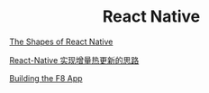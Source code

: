 <h1 align="center"> React Native </h1>


<a href="https://github.com/fangwei716/30-days-of-react-native" target="_blank">The Shapes of React Native</a>

<a href="https://www.cnblogs.com/liubei/p/RNUpdate.html" target="_blank">React-Native 实现增量热更新的思路</a>

<a href="http://makeitopen.com/" target="_blank">Building the F8 App</a>
